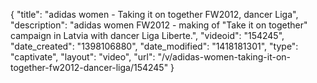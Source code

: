 {
    "title": "adidas women - Taking it on together FW2012, dancer Liga",
    "description": "adidas women FW2012 - making of \"Take it on together\" campaign in Latvia with dancer Liga Liberte.",
    "videoid": "154245",
    "date_created": "1398106880",
    "date_modified": "1418181301",
    "type": "captivate",
    "layout": "video",
    "url": "\/v\/adidas-women-taking-it-on-together-fw2012-dancer-liga\/154245"
}